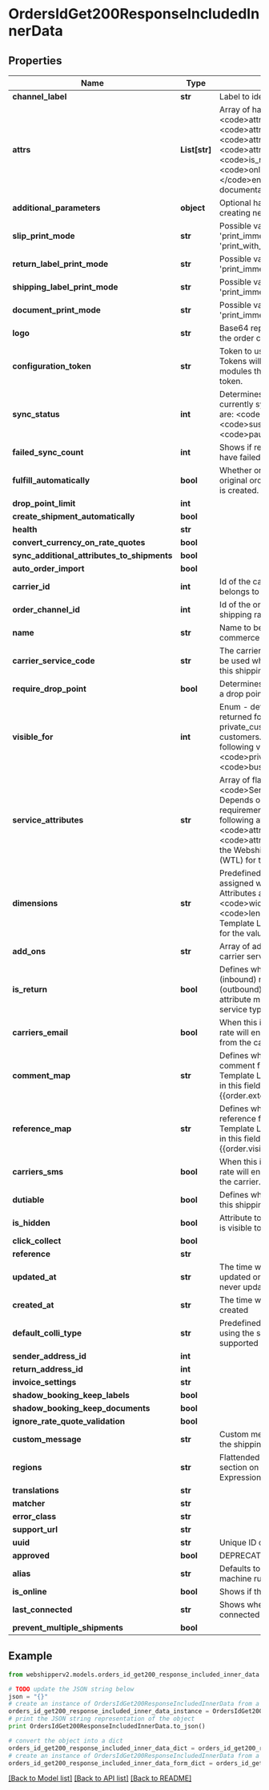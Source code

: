 # OrdersIdGet200ResponseIncludedInnerData


## Properties
Name | Type | Description | Notes
------------ | ------------- | ------------- | -------------
**channel_label** | **str** | Label to identify the order channel. | [optional] 
**attrs** | **List[str]** | Array of hashed with keys: &lt;code&gt;attr_key&lt;/code&gt;, &lt;code&gt;attr_value&lt;/code&gt;, &lt;code&gt;attr_name&lt;/code&gt;, &lt;code&gt;attr_type&lt;/code&gt;, &lt;code&gt;is_required&lt;/code&gt;, &lt;code&gt;only_visible_on_creation&lt;/code&gt; &lt;/code&gt;enums&lt;/code&gt;. See       documentation for Local Attributes | [optional] 
**additional_parameters** | **object** | Optional hash, this is used when creating new order channels. | [optional] 
**slip_print_mode** | **str** | Possible values: &#39;dont_print&#39;, &#39;print_immediately&#39; or &#39;print_with_shipment&#39;. | [optional] 
**return_label_print_mode** | **str** | Possible values: &#39;dont_print&#39;, &#39;print_immediately&#39;. | [optional] 
**shipping_label_print_mode** | **str** | Possible values: &#39;dont_print&#39;, &#39;print_immediately&#39;. | [optional] 
**document_print_mode** | **str** | Possible values: &#39;dont_print&#39;, &#39;print_immediately&#39;. | [optional] 
**logo** | **str** | Base64 representation of the logo of the order channel. | [optional] 
**configuration_token** | **str** | Token to use for Webshipper modules. Tokens will only be generated for modules that require a configuration token. | [optional] 
**sync_status** | **int** | Determines if the order channel is currently synchronising. Possible values are: &lt;code&gt;synchronize&lt;/code&gt;, &lt;code&gt;suspended&lt;/code&gt;, &lt;code&gt;paused&lt;/code&gt;. | [optional] 
**failed_sync_count** | **int** | Shows if recent synchronisation events have failed. | [optional] 
**fulfill_automatically** | **bool** | Whether or not to fulfill the order in the original order channel when a shipment is created. Default: true | [optional] 
**drop_point_limit** | **int** |  | [optional] 
**create_shipment_automatically** | **bool** |  | [optional] 
**health** | **str** |  | [optional] 
**convert_currency_on_rate_quotes** | **bool** |  | [optional] 
**sync_additional_attributes_to_shipments** | **bool** |  | [optional] 
**auto_order_import** | **bool** |  | [optional] 
**carrier_id** | **int** | Id of the carrier which the shipping rate belongs to | [optional] [readonly] 
**order_channel_id** | **int** | Id of the order channel which the shipping rate belongs to | [optional] [readonly] 
**name** | **str** | Name to be displayed in the e-commerce system. | [optional] 
**carrier_service_code** | **str** | The carrier&#39;s service code which must be used when generating parcels with this shipping rate. | [optional] 
**require_drop_point** | **bool** | Determines if the shipping rate requires a drop point to be assigned. | [optional] 
**visible_for** | **int** | Enum - determines whether the rate is returned for all customers, private_customers or business customers. This must be one of the following values:  &lt;code&gt;any&lt;/code&gt;, &lt;code&gt;privat_customers&lt;/code&gt;, &lt;code&gt;business_customers&lt;/code&gt; | [optional] 
**service_attributes** | **str** | Array of flattened resources of type &lt;code&gt;Service Attribute&lt;/code&gt;. Depends on the carrier service&#39;s requirements. Service Attribute has the following attributes:  &lt;code&gt;attr_key&lt;/code&gt;, &lt;code&gt;attr_value&lt;/code&gt;. You may use the Webshipper Template Language (WTL) for the values. | [optional] 
**dimensions** | **str** | Predefined dimensions which are a assigned when using the shipping rate. Attributes are: &lt;code&gt;height&lt;/code&gt;,&lt;code&gt;width&lt;/code&gt; and &lt;code&gt;length&lt;/code&gt;. The Webshipper Template Language (WTL) may be used for the values. | [optional] 
**add_ons** | **str** | Array of add_ons supported by the carrier service. | [optional] 
**is_return** | **bool** | Defines whether the rate is a return (inbound) rate or a standard rate (outbound). Please be aware that this attribute must match the carrier&#39;s service type. | [optional] 
**carriers_email** | **bool** | When this is set to true, the shipping rate will enable e-mail notifications from the carrier. | [optional] 
**comment_map** | **str** | Defines what content is included in the comment field. The Webshipper Template Language (WTL) may be used in this field. For example:  {{order.external_comment}} | [optional] 
**reference_map** | **str** | Defines what content is included in the reference field. The Webshipper Template Language (WTL) may be used in this field. For example: {{order.visible_ref}} | [optional] 
**carriers_sms** | **bool** | When this is set to true, the shipping rate will enable SMS notifications from the carrier. | [optional] 
**dutiable** | **bool** | Defines whether the goods sent using this shipping rate are dutiable. | [optional] 
**is_hidden** | **bool** | Attribute to indicate if the shipping rate is visible to order channels | [optional] 
**click_collect** | **bool** |  | [optional] 
**reference** | **str** |  | [optional] 
**updated_at** | **str** | The time when resource was last updated or when it was created if it was never updated | [optional] [readonly] 
**created_at** | **str** | The time when the resource was created | [optional] [readonly] 
**default_colli_type** | **str** | Predefined colli type to be used when using the shipping rate. Must be supported by the carrier. | [optional] 
**sender_address_id** | **int** |  | [optional] 
**return_address_id** | **int** |  | [optional] 
**invoice_settings** | **str** |  | [optional] 
**shadow_booking_keep_labels** | **bool** |  | [optional] 
**shadow_booking_keep_documents** | **bool** |  | [optional] 
**ignore_rate_quote_validation** | **bool** |  | [optional] 
**custom_message** | **str** | Custom message to be displayed for the shipping rate | [optional] 
**regions** | **str** | Flattended array of Regions. See section on Shipping Regions and Expressions for more details | [optional] 
**translations** | **str** |  | [optional] 
**matcher** | **str** |  | [optional] 
**error_class** | **str** |  | [optional] 
**support_url** | **str** |  | [optional] 
**uuid** | **str** | Unique ID of the printer client | [optional] 
**approved** | **bool** | DEPRECATED | [optional] 
**alias** | **str** | Defaults to the host name of the machine running the client  | [optional] 
**is_online** | **bool** | Shows if the printer client is online | [optional] 
**last_connected** | **str** | Shows when the printer client was last connected | [optional] 
**prevent_multiple_shipments** | **bool** |  | [optional] 

## Example

```python
from webshipperv2.models.orders_id_get200_response_included_inner_data import OrdersIdGet200ResponseIncludedInnerData

# TODO update the JSON string below
json = "{}"
# create an instance of OrdersIdGet200ResponseIncludedInnerData from a JSON string
orders_id_get200_response_included_inner_data_instance = OrdersIdGet200ResponseIncludedInnerData.from_json(json)
# print the JSON string representation of the object
print OrdersIdGet200ResponseIncludedInnerData.to_json()

# convert the object into a dict
orders_id_get200_response_included_inner_data_dict = orders_id_get200_response_included_inner_data_instance.to_dict()
# create an instance of OrdersIdGet200ResponseIncludedInnerData from a dict
orders_id_get200_response_included_inner_data_form_dict = orders_id_get200_response_included_inner_data.from_dict(orders_id_get200_response_included_inner_data_dict)
```
[[Back to Model list]](../README.md#documentation-for-models) [[Back to API list]](../README.md#documentation-for-api-endpoints) [[Back to README]](../README.md)


